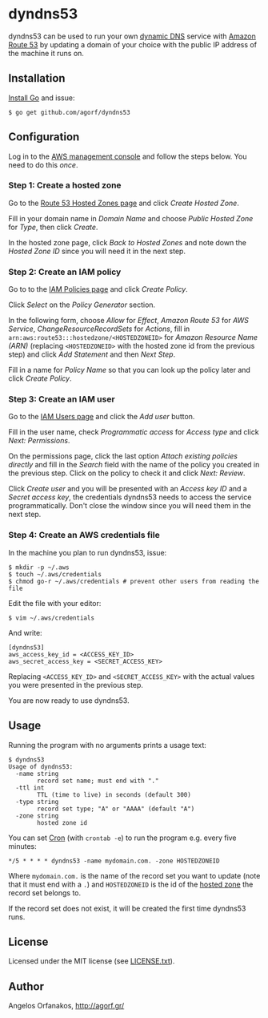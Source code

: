 # dyndns53

dyndns53 can be used to run your own [dynamic DNS][] service with [Amazon Route
53][] by updating a domain of your choice with the public IP address of the
machine it runs on.

[dynamic DNS]: https://en.wikipedia.org/wiki/Dynamic_DNS
[Amazon Route 53]: https://aws.amazon.com/route53/

## Installation

[Install Go][] and issue:

    $ go get github.com/agorf/dyndns53

[Install Go]: https://golang.org/doc/install

## Configuration

Log in to the [AWS management console][] and follow the steps below. You need to
do this _once_.

[AWS management console]: https://console.aws.amazon.com/

### Step 1: Create a hosted zone

Go to the [Route 53 Hosted Zones page][] and click _Create Hosted Zone_.

Fill in your domain name in _Domain Name_ and choose _Public Hosted Zone_ for
_Type_, then click _Create_.

In the hosted zone page, click _Back to Hosted Zones_ and note down the _Hosted
Zone ID_ since you will need it in the next step.

[Route 53 Hosted Zones page]: https://console.aws.amazon.com/route53/home#hosted-zones:

### Step 2: Create an IAM policy

Go to to the [IAM Policies page][] and click _Create Policy_.

Click _Select_ on the _Policy Generator_ section.

In the following form, choose _Allow_ for _Effect_, _Amazon Route 53_ for _AWS
Service_, _ChangeResourceRecordSets_ for _Actions_, fill in
`arn:aws:route53:::hostedzone/<HOSTEDZONEID>` for _Amazon Resource Name (ARN)_
(replacing `<HOSTEDZONEID>` with the hosted zone id from the previous step) and
click _Add Statement_ and then _Next Step_.

Fill in a name for _Policy Name_ so that you can look up the policy later and
click _Create Policy_.

[IAM Policies page]: https://console.aws.amazon.com/iam/home#/policies

### Step 3: Create an IAM user

Go to the [IAM Users page][] and click the _Add user_ button.

Fill in the user name, check _Programmatic access_ for _Access type_ and click
_Next: Permissions_.

On the permissions page, click the last option _Attach existing policies
directly_ and fill in the _Search_ field with the name of the policy you created
in the previous step. Click on the policy to check it and click _Next: Review_.

Click _Create user_ and you will be presented with an _Access key ID_ and a
_Secret access key_, the credentials dyndns53 needs to access the service
programmatically. Don't close the window since you will need them in the next
step.

[IAM Users page]: https://console.aws.amazon.com/iam/home#/users

### Step 4: Create an AWS credentials file

In the machine you plan to run dyndns53, issue:

    $ mkdir -p ~/.aws
    $ touch ~/.aws/credentials
    $ chmod go-r ~/.aws/credentials # prevent other users from reading the file

Edit the file with your editor:

    $ vim ~/.aws/credentials

And write:

    [dyndns53]
    aws_access_key_id = <ACCESS_KEY_ID>
    aws_secret_access_key = <SECRET_ACCESS_KEY>

Replacing `<ACCESS_KEY_ID>` and `<SECRET_ACCESS_KEY>` with the actual values you
were presented in the previous step.

You are now ready to use dyndns53.

## Usage

Running the program with no arguments prints a usage text:

    $ dyndns53
    Usage of dyndns53:
      -name string
            record set name; must end with "."
      -ttl int
            TTL (time to live) in seconds (default 300)
      -type string
            record set type; "A" or "AAAA" (default "A")
      -zone string
            hosted zone id

You can set [Cron][] (with `crontab -e`) to run the program e.g. every five
minutes:

    */5 * * * * dyndns53 -name mydomain.com. -zone HOSTEDZONEID

Where `mydomain.com.` is the name of the record set you want to update (note
that it must end with a `.`) and `HOSTEDZONEID` is the id of the [hosted zone][]
the record set belongs to.

If the record set does not exist, it will be created the first time dyndns53
runs.

[Cron]: https://en.wikipedia.org/wiki/Cron
[hosted zone]: http://docs.aws.amazon.com/Route53/latest/DeveloperGuide/ListInfoOnHostedZone.html

## License

Licensed under the MIT license (see [LICENSE.txt][]).

[LICENSE.txt]: https://github.com/agorf/dyndns53/blob/master/LICENSE.txt

## Author

Angelos Orfanakos, http://agorf.gr/
